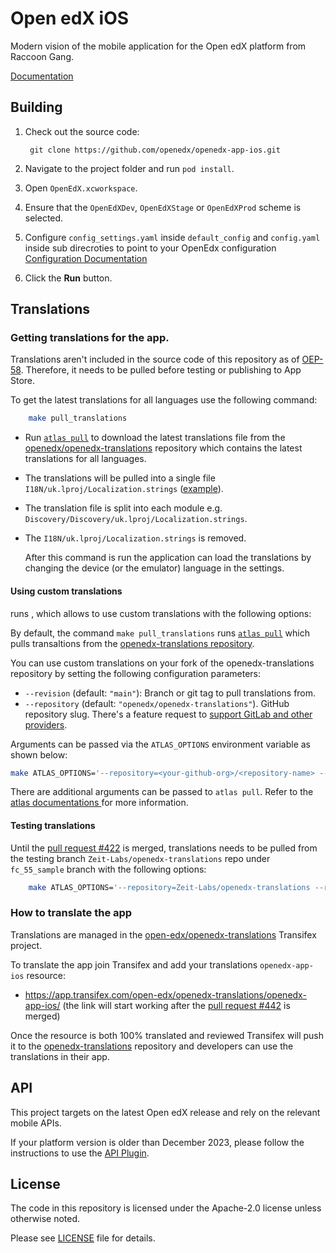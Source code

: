 # Open edX iOS

Modern vision of the mobile application for the Open edX platform from Raccoon Gang.

[Documentation](Documentation/Documentation.md)

## Building
1. Check out the source code:

        git clone https://github.com/openedx/openedx-app-ios.git

2. Navigate to the project folder and run ``pod install``.

3. Open ``OpenEdX.xcworkspace``.

4. Ensure that the ``OpenEdXDev``, ``OpenEdXStage`` or ``OpenEdXProd`` scheme is selected.

5. Configure `config_settings.yaml` inside `default_config` and `config.yaml` inside sub direcroties to point to your OpenEdx configuration [Configuration Documentation](./Documentation/CONFIGURATION_MANAGEMENT.md)

6. Click the **Run** button.

## Translations
### Getting translations for the app.
Translations aren't included in the source code of this repository as of [OEP-58](https://docs.openedx.org/en/latest/developers/concepts/oep58.html). Therefore, it needs to be pulled before testing or publishing to App Store.

To get the latest translations for all languages use the following command:
```bash
	make pull_translations
```
- Run [`atlas pull`](https://github.com/openedx/openedx-atlas) to download the latest translations file from the [openedx/openedx-translations](https://github.com/openedx/openedx-translations) repository which contains the latest translations for all languages.
- The translations will be pulled into a single file `I18N/uk.lproj/Localization.strings` ([example](https://github.com/openedx/openedx-translations/blob/2737aac533c4e6a621fcf6b9c003ac47ec3bcfcb/translations/openedx-app-ios/I18N/en.lproj/Localizable.strings#L1-L14)).
- The translation file is split into each module e.g. `Discovery/Discovery/uk.lproj/Localization.strings`.
- The `I18N/uk.lproj/Localization.strings` is removed.
   
  After this command is run the application can load the translations by changing the device (or the emulator) language in the settings.

#### Using custom translations
runs , which allows to use custom translations with the following options:

By default, the command `make pull_translations` runs [`atlas pull`](https://github.com/openedx/openedx-atlas) which pulls transaltions from the [openedx-translations repository](https://github.com/openedx/openedx-translations).

You can use custom translations on your fork of the openedx-translations repository by setting the following configuration parameters:

- `--revision` (default: `"main"`): Branch or git tag to pull translations from.
- `--repository` (default: `"openedx/openedx-translations"`). GitHub repository slug. There's a feature request to [support GitLab and other providers](https://github.com/openedx/openedx-atlas/issues/20).

Arguments can be passed via the `ATLAS_OPTIONS` environment variable as shown below:
``` bash
make ATLAS_OPTIONS='--repository=<your-github-org>/<repository-name> --revision=<branch-name>' pull_translations
```
There are additional arguments can be passed to `atlas pull`. Refer to the [atlas documentations ](https://github.com/openedx/openedx-atlas) for more information.

#### Testing translations
Until the [pull request #422](https://github.com/openedx/openedx-app-ios/pull/422) is merged, translations needs to be pulled from the testing branch `Zeit-Labs/openedx-translations` repo under `fc_55_sample` branch with the following options:
``` bash
    make ATLAS_OPTIONS='--repository=Zeit-Labs/openedx-translations --revision=fc_55_sample' pull_translations
```
### How to translate the app
	
Translations are managed in the [open-edx/openedx-translations](https://app.transifex.com/open-edx/openedx-translations/dashboard/) Transifex project.

To translate the app join Transifex and add your translations `openedx-app-ios` resource:

 - https://app.transifex.com/open-edx/openedx-translations/openedx-app-ios/ (the link will start working after the [pull request #442](https://github.com/openedx/openedx-app-ios/pull/422) is merged)

Once the resource is both 100% translated and reviewed Transifex will push it to the [openedx-translations](https://github.com/openedx/openedx-translations) repository and developers can use the translations in their app.


## API
This project targets on the latest Open edX release and rely on the relevant mobile APIs.

If your platform version is older than December 2023, please follow the instructions to use the [API Plugin](./Documentation/APIs_Compatibility.md).

## License
The code in this repository is licensed under the Apache-2.0 license unless otherwise noted.

Please see [LICENSE](https://github.com/openedx/openedx-app-ios/blob/main/LICENSE) file for details.
